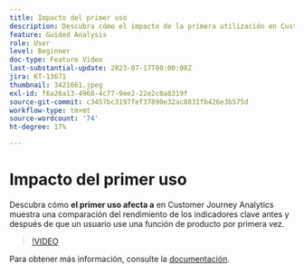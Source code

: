 ```yaml
---
title: Impacto del primer uso
description: Descubra cómo el impacto de la primera utilización en Customer Journey Analytics muestra una comparación del rendimiento de los indicadores clave antes y después de que un usuario utilice una función de producto por primera vez.
feature: Guided Analysis
role: User
level: Beginner
doc-type: Feature Video
last-substantial-update: 2023-07-17T00:00:00Z
jira: KT-13671
thumbnail: 3421661.jpeg
exl-id: f6a26a13-4968-4c77-9ee2-22e2c0a8319f
source-git-commit: c3457bc3197fef37890e32ac8831fb426e3b575d
workflow-type: tm+mt
source-wordcount: '74'
ht-degree: 17%

---
```


# Impacto del primer uso

Descubra cómo **el primer uso afecta a** en Customer Journey Analytics muestra una comparación del rendimiento de los indicadores clave antes y después de que un usuario use una función de producto por primera vez.

>[!VIDEO](https://video.tv.adobe.com/v/3421661/?learn=on)

Para obtener más información, consulte la [documentación](https://experienceleague.adobe.com/docs/analytics-platform/using/guided-analysis/impact/first-use.html?lang=es).
